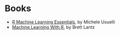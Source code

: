 # Books
* [R Machine Learning Essentials](http://www.amazon.com/Machine-Learning-Essentials-Michele-Usuelli/dp/178398774X), by Michele Usuelli
* [Machine Learning With R](http://www.amazon.com/Machine-Learning-R-Brett-Lantz/dp/1782162143), by Brett Lantz
